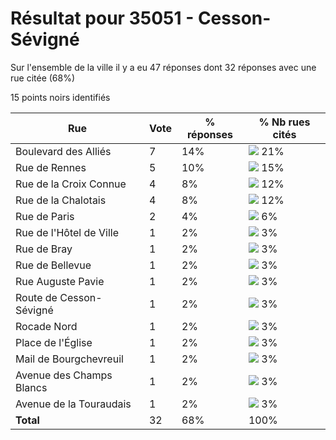 # Résultat pour 35051 - Cesson-Sévigné

Sur l'ensemble de la ville il y a eu 47 réponses dont 32 réponses avec une rue citée (68%)

15 points noirs identifiés

| Rue | Vote | % réponses | % Nb rues cités|
|-----|------|------------|----------------|
| Boulevard des Alliés | 7 | 14% | <img src="../../img/bar_21.gif" />&nbsp;21%|
| Rue de Rennes | 5 | 10% | <img src="../../img/bar_15.gif" />&nbsp;15%|
| Rue de la Croix Connue | 4 | 8% | <img src="../../img/bar_12.gif" />&nbsp;12%|
| Rue de la Chalotais | 4 | 8% | <img src="../../img/bar_12.gif" />&nbsp;12%|
| Rue de Paris | 2 | 4% | <img src="../../img/bar_6.gif" />&nbsp;6%|
| Rue de l'Hôtel de Ville | 1 | 2% | <img src="../../img/bar_3.gif" />&nbsp;3%|
| Rue de Bray | 1 | 2% | <img src="../../img/bar_3.gif" />&nbsp;3%|
| Rue de Bellevue | 1 | 2% | <img src="../../img/bar_3.gif" />&nbsp;3%|
| Rue Auguste Pavie | 1 | 2% | <img src="../../img/bar_3.gif" />&nbsp;3%|
| Route de Cesson-Sévigné | 1 | 2% | <img src="../../img/bar_3.gif" />&nbsp;3%|
| Rocade Nord | 1 | 2% | <img src="../../img/bar_3.gif" />&nbsp;3%|
| Place de l'Église | 1 | 2% | <img src="../../img/bar_3.gif" />&nbsp;3%|
| Mail de Bourgchevreuil | 1 | 2% | <img src="../../img/bar_3.gif" />&nbsp;3%|
| Avenue des Champs Blancs | 1 | 2% | <img src="../../img/bar_3.gif" />&nbsp;3%|
| Avenue de la Touraudais | 1 | 2% | <img src="../../img/bar_3.gif" />&nbsp;3%|
| **Total** | 32 | 68% | 100%|
